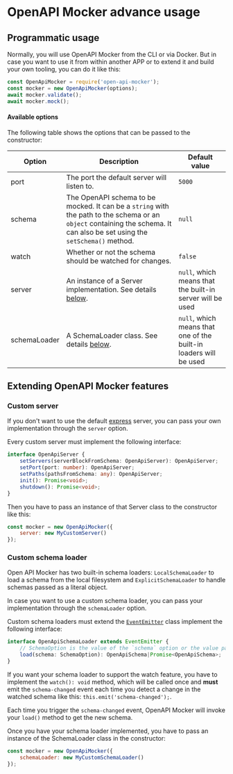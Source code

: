 # OpenAPI Mocker advance usage

## Programmatic usage

Normally, you will use OpenAPI Mocker from the CLI or via Docker. But in case you want to use it from within another APP or to extend it and build your own tooling, you can do it like this:

```js
const OpenApiMocker = require('open-api-mocker');
const mocker = new OpenApiMocker(options);
await mocker.validate();
await mocker.mock();
```

#### Available options

The following table shows the options that can be passed to the constructor:

| Option | Description | Default value |
| ------ | ----------- | ------------- |
| port | The port the default server will listen to. | `5000` |
| schema | The OpenAPI schema to be mocked. It can be a `string` with the path to the schema or an `object` containing the schema. It can also be set using the `setSchema()` method. | `null` |
| watch | Whether or not the schema should be watched for changes. | `false` |
| server | An instance of a Server implementation. See details [below](#custom-server). | `null`, which means that the built-in server will be used |
| schemaLoader | A SchemaLoader class. See details [below](#custom-schema-loader). | `null`, which means that one of the built-in loaders will be used |

## Extending OpenAPI Mocker features

### Custom server

If you don't want to use the default [express](https://www.npmjs.com/package/express) server, you can pass your own implementation through the `server` option.

Every custom server must implement the following interface:

```ts
interface OpenApiServer {
    setServers(serverBlockFromSchema: OpenApiServer): OpenApiServer;
    setPort(port: number): OpenApiServer;
    setPaths(pathsFromSchema: any): OpenApiServer;
    init(): Promise<void>;
    shutdown(): Promise<void>;
}
```

Then you have to pass an instance of that Server class to the constructor like this:

```js
const mocker = new OpenApiMocker({
	server: new MyCustomServer()
});
```

### Custom schema loader

Open API Mocker has two built-in schema loaders: `LocalSchemaLoader` to load a schema from the local filesystem and `ExplicitSchemaLoader` to handle schemas passed as a literal object.

In case you want to use a custom schema loader, you can pass your implementation through the `schemaLoader` option.

Custom schema loaders must extend the [`EventEmitter`](https://nodejs.org/api/events.html) class implement the following interface:

```ts
interface OpenApiSchemaLoader extends EventEmitter {
    // SchemaOption is the value of the `schema` option or the value passed to the `setSchema` method. It's value depends on what your loader needs.
    load(schema: SchemaOption): OpenApiSchema|Promise<OpenApiSchema>;
}
```

If you want your schema loader to support the watch feature, you have to implement the `watch(): void` method, which will be called once and **must** emit the `schema-changed` event each time you detect a change in the watched schema like this: `this.emit('schema-changed');`.

Each time you trigger the `schema-changed` event, OpenAPI Mocker will invoke your `load()` method to get the new schema.

Once you have your schema loader implemented, you have to pass an instance of the SchemaLoader class in the constructor:

```js
const mocker = new OpenApiMocker({
	schemaLoader: new MyCustomSchemaLoader()
});
```

